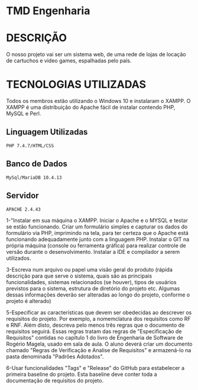 # TMD Engenharia

# DESCRIÇÃO
O nosso projeto vai ser um sistema web, de uma rede de lojas de locação de cartuchos e video games, espalhadas pelo país. 

# TECNOLOGIAS UTILIZADAS

Todos os membros estão utilizando o Windows 10 e instalaram o XAMPP. O XAMPP é uma distribuição do Apache fácil de instalar contendo PHP, MySQL e Perl.

## Linguagem Utilizadas
```PHP 7.4.7/HTML/CSS```

## Banco de Dados
```MySql/MariaDB 10.4.13```

## Servidor
```APACHE 2.4.43```

1-"Instalar em sua máquina o XAMPP. Iniciar o Apache e o MYSQL e testar se estão funcionando. Criar um formulário simples e capturar os dados do formulário via PHP, imprimindo na tela, para ter certeza que o Apache está funcionando adequadamente junto com a linguagem PHP.
Instalar o GIT na própria máquina (console ou ferramenta gráfica) para realizar controle de versão durante o desenvolvimento.
Instalar a IDE e compilador a serem utilizados.

3-Escreva num arquivo ou papel uma visão geral do produto (rápida descrição para que serve o sistema, quais são as principais funcionalidades, sistemas relacionados (se houver), tipos de usuários previstos para o sistema, estrutura de diretório do projeto etc. Algumas dessas informações deverão ser alteradas ao longo do projeto, conforme o projeto é alterado)

5-Especificar as características que devem ser obedecidas ao descrever os requisitos do projeto. Por exemplo, a nomemclatura dos requisitos como RF e RNF. Além disto, descreva pelo menos três regras que o documento de requisitos seguirá. Essas regras tratam das regras de "Especificação de Requisitos" contidas no capítulo 1 do livro de Engenharia de Software de Rogério Magela, usado em sala de aula. O aluno deverá criar um documento chamado "Regras de Verificação e Analise de Requisitos" e armazená-lo na pasta denominada "Padrões Adotados".

6-Usar funcionalidades "Tags" e "Release" do GitHub para estabelecer a primeira baseline do projeto. Esta baseline deve conter toda a documentação de requisitos do projeto.
